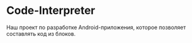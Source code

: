 ﻿# Code-Interpreter

Наш проект по разработке Android-приложения, которое позволяет составлять код из блоков.

